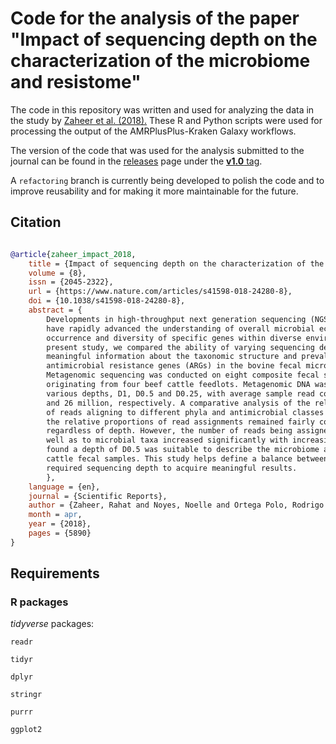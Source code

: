# Code for the analysis of the paper "Impact of sequencing depth on the characterization of the microbiome and resistome"

The code in this repository was written and used for analyzing the data in the study by [Zaheer et al. (2018).](https://www.nature.com/articles/s41598-018-24280-8)
These R and Python scripts were used for processing the output of the AMRPlusPlus-Kraken Galaxy workflows.

The version of the code that was used for the analysis submitted to the journal can be found in the [releases](https://github.com/ropolomx/impact_of_sequencing_depth/releases) page under the [__v1.0__ tag](https://github.com/ropolomx/impact_of_sequencing_depth/releases/tag/v1.0). 

A `refactoring` branch is currently being developed to polish the code and to improve reusability and for making it more maintainable for the future.

## Citation

```bibtex

@article{zaheer_impact_2018,
	title = {Impact of sequencing depth on the characterization of the microbiome and resistome},
	volume = {8},
	issn = {2045-2322},
	url = {https://www.nature.com/articles/s41598-018-24280-8},
	doi = {10.1038/s41598-018-24280-8},
	abstract = {
		Developments in high-throughput next generation sequencing (NGS) technology
		have rapidly advanced the understanding of overall microbial ecology as well as
		occurrence and diversity of specific genes within diverse environments. In the
		present study, we compared the ability of varying sequencing depths to generate
		meaningful information about the taxonomic structure and prevalence of
		antimicrobial resistance genes (ARGs) in the bovine fecal microbial community.
		Metagenomic sequencing was conducted on eight composite fecal samples
		originating from four beef cattle feedlots. Metagenomic DNA was sequenced to
		various depths, D1, D0.5 and D0.25, with average sample read counts of 117, 59
		and 26 million, respectively. A comparative analysis of the relative abundance
		of reads aligning to different phyla and antimicrobial classes indicated that
		the relative proportions of read assignments remained fairly constant
		regardless of depth. However, the number of reads being assigned to ARGs as
		well as to microbial taxa increased significantly with increasing depth. We
		found a depth of D0.5 was suitable to describe the microbiome and resistome of
		cattle fecal samples. This study helps define a balance between cost and
		required sequencing depth to acquire meaningful results.
		},
	language = {en},
	journal = {Scientific Reports},
	author = {Zaheer, Rahat and Noyes, Noelle and Ortega Polo, Rodrigo and Cook, Shaun R. and Marinier, Eric and Van Domselaar, Gary and Belk, Keith E. and Morley, Paul S. and McAllister, Tim A.},
	month = apr,
	year = {2018},
	pages = {5890}
}
```

## Requirements

### R packages

_tidyverse_ packages:

`readr`

`tidyr`

`dplyr`

`stringr`

`purrr`

`ggplot2`


